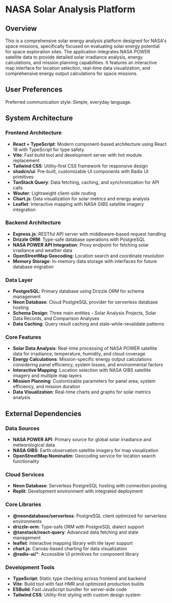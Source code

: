 # NASA Solar Analysis Platform

## Overview

This is a comprehensive solar energy analysis platform designed for NASA's space missions, specifically focused on evaluating solar energy potential for space exploration sites. The application integrates NASA POWER satellite data to provide detailed solar irradiance analysis, energy calculations, and mission planning capabilities. It features an interactive map interface for location selection, real-time data visualization, and comprehensive energy output calculations for space missions.

## User Preferences

Preferred communication style: Simple, everyday language.

## System Architecture

### Frontend Architecture
- **React + TypeScript**: Modern component-based architecture using React 18 with TypeScript for type safety
- **Vite**: Fast build tool and development server with hot module replacement
- **Tailwind CSS**: Utility-first CSS framework for responsive design
- **shadcn/ui**: Pre-built, customizable UI components with Radix UI primitives
- **TanStack Query**: Data fetching, caching, and synchronization for API calls
- **Wouter**: Lightweight client-side routing
- **Chart.js**: Data visualization for solar metrics and energy analysis
- **Leaflet**: Interactive mapping with NASA GIBS satellite imagery integration

### Backend Architecture
- **Express.js**: RESTful API server with middleware-based request handling
- **Drizzle ORM**: Type-safe database operations with PostgreSQL
- **NASA POWER API Integration**: Proxy endpoint for fetching solar irradiance and weather data
- **OpenStreetMap Geocoding**: Location search and coordinate resolution
- **Memory Storage**: In-memory data storage with interfaces for future database migration

### Data Layer
- **PostgreSQL**: Primary database using Drizzle ORM for schema management
- **Neon Database**: Cloud PostgreSQL provider for serverless database hosting
- **Schema Design**: Three main entities - Solar Analysis Projects, Solar Data Records, and Comparison Analyses
- **Data Caching**: Query result caching and stale-while-revalidate patterns

### Core Features
- **Solar Data Analysis**: Real-time processing of NASA POWER satellite data for irradiance, temperature, humidity, and cloud coverage
- **Energy Calculations**: Mission-specific energy output calculations considering panel efficiency, system losses, and environmental factors
- **Interactive Mapping**: Location selection with NASA GIBS satellite imagery and multiple map layers
- **Mission Planning**: Customizable parameters for panel area, system efficiency, and mission duration
- **Data Visualization**: Real-time charts and graphs for solar metrics analysis

## External Dependencies

### Data Sources
- **NASA POWER API**: Primary source for global solar irradiance and meteorological data
- **NASA GIBS**: Earth observation satellite imagery for map visualization
- **OpenStreetMap Nominatim**: Geocoding service for location search functionality

### Cloud Services
- **Neon Database**: Serverless PostgreSQL hosting with connection pooling
- **Replit**: Development environment with integrated deployment

### Core Libraries
- **@neondatabase/serverless**: PostgreSQL client optimized for serverless environments
- **drizzle-orm**: Type-safe ORM with PostgreSQL dialect support
- **@tanstack/react-query**: Advanced data fetching and state management
- **leaflet**: Interactive mapping library with tile layer support
- **chart.js**: Canvas-based charting for data visualization
- **@radix-ui/***: Accessible UI primitives for component library

### Development Tools
- **TypeScript**: Static type checking across frontend and backend
- **Vite**: Build tool with fast HMR and optimized production builds
- **ESBuild**: Fast JavaScript bundler for server-side code
- **Tailwind CSS**: Utility-first styling with custom design system